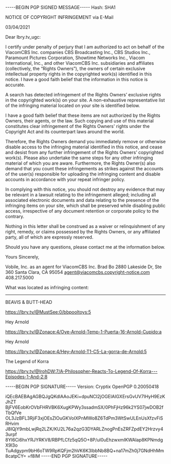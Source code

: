 -----BEGIN PGP SIGNED MESSAGE-----
Hash: SHA1

NOTICE OF COPYRIGHT INFRINGEMENT via E-Mail

03/04/2021


Dear lbry.tv_ugc:

I certify under penalty of perjury that I am authorized to act on behalf of the ViacomCBS Inc. companies CBS Broadcasting Inc., CBS Studios Inc., Paramount Pictures Corporation, Showtime Networks Inc., Viacom International, Inc., and other ViacomCBS Inc. subsidiaries and affiliates (collectively, the “Rights Owners”), the owners of certain exclusive intellectual property rights in the copyrighted work(s) identified in this notice. I have a good faith belief that the information in this notice is accurate.

A search has detected infringement of the Rights Owners’ exclusive rights in the copyrighted work(s) on your site. A non-exhaustive representative list of the infringing material located on your site is identified below.

I have a good faith belief that these items are not authorized by the Rights Owners, their agents, or the law. Such copying and use of this material constitutes clear infringement of the Rights Owners' rights under the Copyright Act and its counterpart laws around the world.

Therefore, the Rights Owners demand you immediately remove or otherwise disable access to the infringing material identified in this notice, and cease and desist from any further infringement of the Rights Owners’ copyrighted work(s). Please also undertake the same steps for any other infringing material of which you are aware. Furthermore, the Rights Owner(s) also demand that you count these infringements as strikes against the accounts of the user(s) responsible for uploading the infringing content and disable accounts in accordance with your repeat infringer policy.

In complying with this notice, you should not destroy any evidence that may be relevant in a lawsuit relating to the infringement alleged; including all associated electronic documents and data relating to the presence of the infringing items on your site, which shall be preserved while disabling public access, irrespective of any document retention or corporate policy to the contrary.

Nothing in this letter shall be construed as a waiver or relinquishment of any right, remedy, or claims possessed by the Rights Owners, or any affiliated party, all of which are expressly reserved.

Should you have any questions, please contact me at the information below.

Yours Sincerely,


Vobile, Inc. as an agent for ViacomCBS Inc.
Brad Bo
2880 Lakeside Dr, Ste 360
Santa Clara, CA 95054
agent@viacomcbs.copyright-notice.com
408.217.5000

What was located as infringing content:
- --------------------------------------------------

BEAVIS & BUTT-HEAD

https://lbry.tv/@MustSee:0/bbpooltoys:5


Hey Arnold

https://lbry.tv/@Zonace:4/Oye-Arnold-Temp-1-Puerta-16-Arnold-Cupido:a


Hey Arnold

https://lbry.tv/@Zonace:4/Hey-Arnold-T1-C5-La-gorra-de-Arnold:5


The Legend of Korra

https://lbry.tv/@IrohDW:7/A-Philosopher-Reacts-To-Legend-Of-Korra---Episodes-1-And-2:8




-----BEGIN PGP SIGNATURE-----
Version: Cryptix OpenPGP 0.20050418

iQEcBAEBAgAGBQJgQKdlAAoJEKi+dpuNCI2jOGEIAIGXErsGvUV7IHyH9EzKJhZT
BjFV6EobKrOVbFHRVBK6XugKPWy3ssadmSX/0PhFjHz96k2YS07jwDOB2fTbQfVe
OL3JzBFL3RjiF3xjOEsZIOuGKVoIXPnMWo8Z6TdPm3WtSwULEnUsXfzvFiSRHvim
J8IQjY9mbLwjRq2LZK/KU2L76a2qzG3DYARLZnogPnEsZRFZpdEY2Hrzvy43urpf
8YI6Ci6hxYRJYRKV8/RBPfLCfz5qQ5O+8P/ul0uEhzwxmIKWAlap8KPNmdgX9l3o
TuAdgypm9bH6oTW9RpKQFjm2hVK6K3lbbNb8BQ+na17mZh0j7GNdHhMm8catpCY=
=f8lM
-----END PGP SIGNATURE----- 
